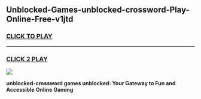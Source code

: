 
## Unblocked-Games-unblocked-crossword-Play-Online-Free-v1jtd
<h3>
<a href="https://premium76.site?title=unblocked-crossword&ref=26A">CLICK TO PLAY</a></h3>
<hr>

<h3>
<a href="https://premium76.site?title=unblocked-crossword&ref=26A">CLICK 2 PLAY</a>
  
</h3>

<a href="https://premium76.site?title=unblocked-crossword&ref=26A"><img src="https://clearcache.store/games.png"></a>


**unblocked-crossword games unblocked: Your Gateway to Fun and Accessible Online Gaming**
